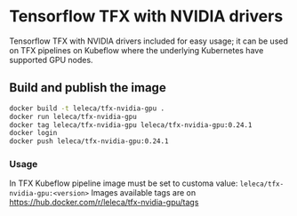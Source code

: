 # Tensorflow TFX with NVIDIA drivers

Tensorflow TFX with NVIDIA drivers included for easy usage; it can be used on TFX pipelines on Kubeflow where the underlying Kubernetes have supported GPU nodes.

## Build and publish the image

```bash
docker build -t leleca/tfx-nvidia-gpu .
docker run leleca/tfx-nvidia-gpu
docker tag leleca/tfx-nvidia-gpu leleca/tfx-nvidia-gpu:0.24.1
docker login
docker push leleca/tfx-nvidia-gpu:0.24.1
```

### Usage

In TFX Kubeflow pipeline image must be set to customa value: `leleca/tfx-nvidia-gpu:<version>`
Images available tags are on https://hub.docker.com/r/leleca/tfx-nvidia-gpu/tags
